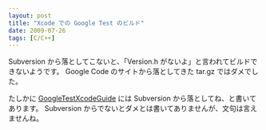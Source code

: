 ```yaml
---
layout: post
title: "Xcode での Google Test のビルド"
date: 2009-07-26
tags: [C/C++]
---
```


Subversion から落としてこないと、「Version.h がないよ」と言われてビルドできないようです。
Google Code のサイトから落としてきた tar.gz ではダメでした。

たしかに [GoogleTestXcodeGuide](http://code.google.com/p/googletest/wiki/GoogleTestXcodeGuide) には Subversion から落としてね、と書いてあります。
Subversion からでないとダメとは書いてありませんが、文句は言えませんね。
